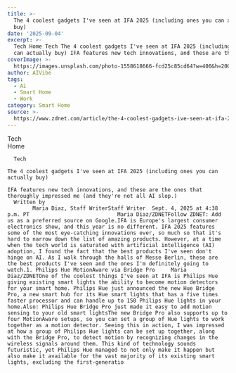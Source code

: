 ```yaml
---
title: >-
  The 4 coolest gadgets I've seen at IFA 2025 (including ones you can actually
  buy)
date: '2025-09-04'
excerpt: >-
  Tech Home Tech The 4 coolest gadgets I've seen at IFA 2025 (including ones you
  can actually buy) IFA features new tech innovations, and these are the...
coverImage: >-
  https://images.unsplash.com/photo-1558618666-fcd25c85cd64?w=400&h=200&fit=crop&auto=format
author: AIVibe
tags:
  - Ai
  - Smart Home
  - Work
category: Smart Home
source: >-
  https://www.zdnet.com/article/the-4-coolest-gadgets-ive-seen-at-ifa-2025-including-ones-you-can-actually-buy/
---
```

Tech      
      Home
    
      Tech
       
    The 4 coolest gadgets I've seen at IFA 2025 (including ones you can actually buy)
     
    IFA features new tech innovations, and these are the ones that thoroughly impressed me (and they're not all AI slop.)
      Written by 
            Maria Diaz, Staff WriterStaff Writer  Sept. 4, 2025 at 4:38 p.m. PT                            Maria Diaz/ZDNETFollow ZDNET: Add us as a preferred source on Google.IFA is Europe's largest consumer electronics show, and this year is no different. IFA 2025 features some of the most eye-catching innovations ever, so much so that it's hard to narrow down the list of amazing products. However, at a time when the tech world is saturated with artificial intelligence (AI) adoption, I found the fact that the best products I've seen don't hinge on AI. As I walk through the halls of Messe Berlin, these are the best products I've seen and the ones I'm definitely going to watch.1. Philips Hue MotionAware via Bridge Pro     Maria Diaz/ZDNETOne of the coolest things I've seen at IFA is Philips Hue giving existing smart lights the ability to become motion detectors for your smart home. Philips Hue just announced the new Hue Bridge Pro, a new smart hub for its Hue smart lights that has a five times faster processor and can handle up to 150 Philips Hue lights in your home.Also: Philips Hue Bridge Pro just made it easy to add motion sensing to your old smart lightsThe new Bridge Pro also supports up to four MotionAware setups, so you can set a group of Hue lights to work together as a motion detector. Seeing this in action, I was impressed at how a group of Philips Hue lights can be set up together, along with the Bridge Pro, to detect motion by recognizing changes in the wireless signals around them. This kind of technology sounds futuristic, yet Philips Hue managed to not only make it happen but also make it available for the vast majority of its existing smart lights, excluding the first-generatio
